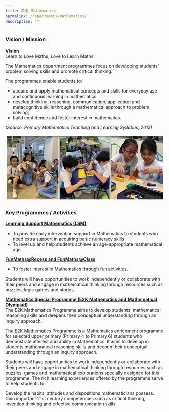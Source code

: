 ```yaml
---
title: 数学 Mathematics
permalink: /departments/mathematics/
description: ""
---
```

### Vision / Mission

**Vision**<br>
Learn to Love Maths, Love to Learn Maths

The Mathematics department programmes focus on developing students’ problem solving skills and promote critical thinking.

The programmes enable students to:
* acquire and apply mathematical concepts and skills for everyday use and continuous learning in mathematics
* develop thinking, reasoning, communication, application and metacognitive skills through a mathematical approach to problem solving;
* build confidence and foster interest in mathematics.

_(Source: Primary Mathematics Teaching and Learning Syllabus, 2013)_

![](/images/Banner_Math_2021.jpg)

### Key Programmes / Activities

**<u>Learning Support Mathematics (LSM)</u>** <br>
* To provide early intervention support in Mathematics to students who need extra support in acquiring basic numeracy skills
* To level up and help students achieve an age-appropriate mathematical age

**<u>FunMaths@Recess and FunMaths@Class</u>**<br>
* To foster interest in Mathematics through fun activities.<br>

Students will have opportunities to work independently or collaborate with their peers and engage in mathematical thinking through resources such as puzzles, logic games and stories.

**<u>Mathematics Special Programme (E2K Mathematics and Mathematical Olympiad)</u>** <br>
The E2K Mathematics Programme aims to develop students' mathematical reasoning skills and deepens their conceptual understanding through an inquiry approach.

The E2K Mathematics Programme is a Mathematics enrichment programme for selected upper primary (Primary 4 to Primary 6) students who demonstrate interest and ability in Mathematics. It aims to develop in students mathematical reasoning skills and deepen their conceptual understanding through an inquiry approach.
    
Students will have opportunities to work independently or collaborate with their peers and engage in mathematical thinking through resources such as puzzles, games and mathematical explorations specially designed for this programme. The rich learning experiences offered by the programme serve to help students to:
    
Develop the habits, attitudes and dispositions mathematicians possess. Gain important 21st century competencies such as critical thinking, invention thinking and effective communication skills.